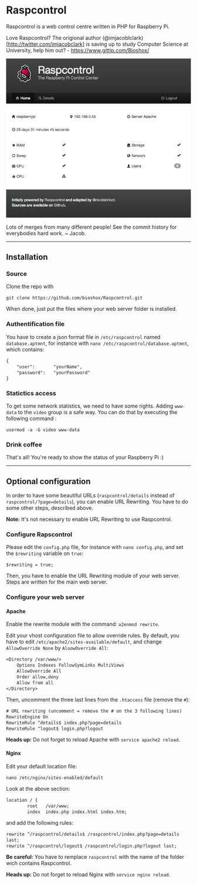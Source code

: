 # Raspcontrol

Raspcontrol is a web control centre written in PHP for Raspberry Pi.

Love Raspcontrol? The origional author (@imjacoblclark)[http://twitter.com/imjacobclark] is saving up to study Computer Science at University, help him out? - https://www.gittip.com/Bioshox/

![Home of Raspcontrol](raspcontrol-home.png)


Lots of merges from many different people! See the commit history for everybodies hard work. ~ Jacob.

***

## Installation

### Source

Clone the repo with

	git clone https://github.com/bioshox/Raspcontrol.git
	
When done, just put the files where your web server folder is installed.

### Authentification file

You have to create a json format file in `/etc/raspcontrol` named `database.aptmnt`, for instance with `nano /etc/raspcontrol/database.aptmnt`, which contains:
	
	{
		"user":       "yourName",
		"password":   "yourPassword"
	}

### Statictics access

To get some network statistics, we need to have some rights. Adding `www-data` to the `video` group is a safe way. You can do that by executing the following command :

	usermod -a -G video www-data
	
### Drink coffee

That's all! You're ready to show the status of your Raspberry Pi :)

***

## Optional configuration

In order to have some beautiful URLs (`raspcontrol/details` instead of `raspcontrol/?page=details`), you can enable URL Rewriting.
You have to do some other steps, described above.

__Note:__ It's not necessary to enable URL Rewriting to use Raspcontrol.


### Configure Rapscontrol

Please edit the `config.php` file, for instance with `nano config.php`, and set the `$rewriting` variable on `true`:

	$rewriting = true;
	
Then, you have to enable the URL Rewriting module of your web server. Steps are written for the main web server.

### Configure your web server

#### Apache

Enable the rewrite module with the command: `a2enmod rewrite`.

Edit your vhost configuration file to allow override rules. By default, you have to edit `/etc/apache2/sites-available/default`,
and change `AllowOverride None` by `AloowOverride All`:

	<Directory /var/www/>  
		Options Indexes FollowSymLinks MultiViews  
		AllowOverride All
		Order allow,deny  
		Allow from all  
	</Directory>  


Then, uncomment the three last lines from the `.htaccess` file (remove the `#`):

	# URL rewriting (uncomment = remove the # on the 3 following lines)
	RewriteEngine On
	RewriteRule ^details$ index.php?page=details
	RewriteRule ^logout$ login.php?logout


__Heads up:__ Do not forget to reload Apache with `service apache2 reload`.

#### Nginx

Edit your default location file:

	nano /etc/nginx/sites-enabled/default

Look at the above section:

	location / {
    		root   /var/www;
    		index  index.php index.html index.htm;

and add the following rules:

    rewrite ^/raspcontrol/details$ /raspcontrol/index.php?page=details last;
    rewrite ^/raspcontrol/logout$ /raspcontrol/login.php?logout last;

__Be careful:__ You have to remplace `raspcontrol` with the name of the folder wich contains Raspcontrol.

__Heads up:__ Do not forget to reload Nginx with `service nginx reload`.

